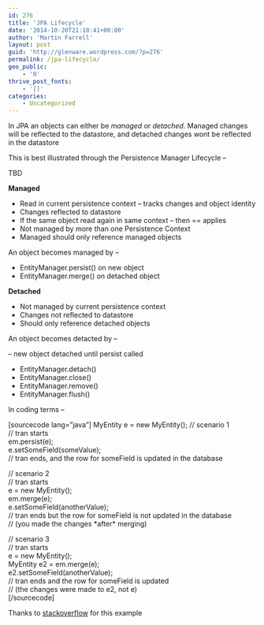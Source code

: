 ```yaml
---
id: 276
title: 'JPA Lifecycle'
date: '2014-10-20T21:10:41+00:00'
author: 'Martin Farrell'
layout: post
guid: 'http://glenware.wordpress.com/?p=276'
permalink: /jpa-lifecycle/
geo_public:
    - '0'
thrive_post_fonts:
    - '[]'
categories:
    - Uncategorized
---
```


In JPA an objects can either be *managed* or *detached*. Managed changes will be reflected to the datastore, and detached changes wont be reflected in the datastore

This is best illustrated through the Persistence Manager Lifecycle –

TBD

**Managed**

- Read in current persistence context – tracks changes and object identity
- Changes reflected to datastore
- If the same object read again in same context – then == applies
- Not managed by more than one Persistence Context
- Managed should only reference managed objects

An object becomes managed by –

- EntityManager.persist() on new object
- EntityManager.merge() on detached object

**Detached**

- Not managed by current persistence context
- Changes not reflected to datastore
- Should only reference detached objects

An object becomes detacted by –

– new object detached until persist called

- EntityManager.detach()
- EntityManager.close()
- EntityManager.remove()
- EntityManager.flush()

In coding terms –

\[sourcecode lang=”java”\] MyEntity e = new MyEntity(); // scenario 1  
// tran starts  
em.persist(e);  
e.setSomeField(someValue);  
// tran ends, and the row for someField is updated in the database

// scenario 2  
// tran starts  
e = new MyEntity();  
em.merge(e);  
e.setSomeField(anotherValue);  
// tran ends but the row for someField is not updated in the database  
// (you made the changes \*after\* merging)

// scenario 3  
// tran starts  
e = new MyEntity();  
MyEntity e2 = em.merge(e);  
e2.setSomeField(anotherValue);  
// tran ends and the row for someField is updated  
// (the changes were made to e2, not e)  
\[/sourcecode\]

Thanks to [stackoverflow](http://stackoverflow.com/questions/1069992/jpa-entitymanager-why-use-persist-over-merge) for this example